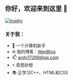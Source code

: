 ## 你好，欢迎来到这里 👋

[![trophy](https://github-profile-trophy.vercel.app/?username=andy17269)](https://github.com/ryo-ma/github-profile-trophy)

### 关于我：
- 🤔 一个计算机新手
- 🌐 我的博客：<a href="https://wenlei.club">WenBlog</a>
- 📫 andy17269@qq.com
- ⚡ 奇思妙想
- 📚 正学习C++、HTML和CSS
